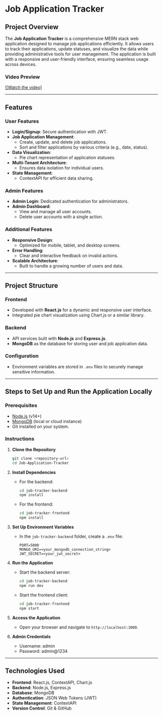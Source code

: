 
# Job Application Tracker

## Project Overview

The **Job Application Tracker** is a comprehensive MERN stack web application designed to manage job applications efficiently. It allows users to track their applications, update statuses, and visualize the data while providing administrative tools for user management. The application is built with a responsive and user-friendly interface, ensuring seamless usage across devices.

### Video Preview
[![Watch the video]](https://drive.google.com/file/d/1pNV4h47nNIAscP0tdf6jSmSqe6kA6a8t/view?usp=sharing)


---

## Features

### User Features
- **Login/Signup**: Secure authentication with JWT.
- **Job Application Management**:
  - Create, update, and delete job applications.
  - Sort and filter applications by various criteria (e.g., date, status).
- **Data Visualization**: 
  - Pie chart representation of application statuses.
- **Multi-Tenant Architecture**:
  - Ensures data isolation for individual users.
- **State Management**:
  - ContextAPI for efficient data sharing.

### Admin Features
- **Admin Login**: Dedicated authentication for administrators.
- **Admin Dashboard**:
  - View and manage all user accounts.
  - Delete user accounts with a single action.

### Additional Features
- **Responsive Design**:
  - Optimized for mobile, tablet, and desktop screens.
- **Error Handling**:
  - Clear and interactive feedback on invalid actions.
- **Scalable Architecture**:
  - Built to handle a growing number of users and data.

---

## Project Structure

### Frontend
- Developed with **React.js** for a dynamic and responsive user interface.
- Integrated pie chart visualization using Chart.js or a similar library.

### Backend
- API services built with **Node.js** and **Express.js**.
- **MongoDB** as the database for storing user and job application data.

### Configuration
- Environment variables are stored in `.env` files to securely manage sensitive information.

---

## Steps to Set Up and Run the Application Locally

### Prerequisites
- [Node.js](https://nodejs.org/) (v14+)
- [MongoDB](https://www.mongodb.com/) (local or cloud instance)
- Git installed on your system.

### Instructions

1. **Clone the Repository**
   ```bash
   git clone <repository-url>
   cd Job-Application-Tracker
   ```

2. **Install Dependencies**
   - For the backend:
     ```bash
     cd job-tracker-backend
     npm install
     ```
   - For the frontend:
     ```bash
     cd job-tracker-frontend
     npm install
     ```

3. **Set Up Environment Variables**
   - In the `job-tracker-backend` folder, create a `.env` file:
     ```env
     PORT=5000
     MONGO_URI=<your_mongodb_connection_string>
     JWT_SECRET=<your_jwt_secret>
     ```

4. **Run the Application**
   - Start the backend server:
     ```bash
     cd job-tracker-backend
     npm run dev
     ```
   - Start the frontend client:
     ```bash
     cd job-tracker-frontend
     npm start
     ```

5. **Access the Application**
   - Open your browser and navigate to `http://localhost:3000`.
  
6. **Admin Credentials**
   - Username: admin
   - Password: admin@1234

---

## Technologies Used
- **Frontend**: React.js, ContextAPI, Chart.js
- **Backend**: Node.js, Express.js
- **Database**: MongoDB
- **Authentication**: JSON Web Tokens (JWT)
- **State Management**: ContextAPI
- **Version Control**: Git & GitHub


